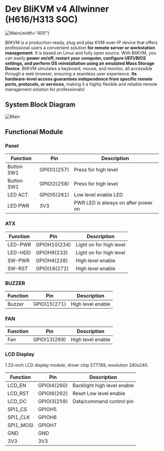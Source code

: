 # Dev BliKVM v4 Allwinner (H616/H313 SOC)

![Main](assets/images/v4/Datasheet-BliKVM-v4.assets/Main.png){width="400"}

BliKVM is a production-ready, plug and play KVM-over-IP device that offers professional users a convenient solution **for remote server or workstation management**. It is based on Linux and fully open source. With BliKVM, you can easily **power on/off, restart your computer, configure UEFI/BIOS settings, and perform OS reinstallation using an emulated Mass Storage Device**. BliKVM simulates a keyboard, mouse, and monitor, all accessible through a web browser, ensuring a seamless user experience. **Its hardware-level access guarantees independence from specific remote ports, protocols, or services**, making it a highly flexible and reliable remote management solution for professionals!

## System Block Diagram

![Main](assets/images/v4/hardware.png)

## Functional Module

### Panel

| Function   | Pin         | Description                         |
| ---------- | ----------- | ----------------------------------- |
| Button SW1 | GPIOI1(257) | Press for high level                |
| Button SW1 | GPIOI2(258) | Press for high level                |
| LED ACT    | GPIOI5(261) | Low level enable LED                |
| LED PWR    | 3V3         | PWR LED is always on after power on |

### ATX

| Function | Pin          | Description             |
| -------- | ------------ | ----------------------- |
| LED-PWR  | GPIOH10(234) | Light on for high level |
| LED-HDD  | GPIOH9(233)  | Light on for high level |
| SW-PWR   | GPIOH4(228)  | High level enable       |
| SW-RST   | GPIOI16(272) | High level enable       |

### BUZZER

| Function | Pin          | Description       |
| -------- | ------------ | ----------------- |
| Buzzer   | GPIOI15(271) | High level enable |

### FAN

| Function | Pin          | Description       |
| -------- | ------------ | ----------------- |
| Fan      | GPIOI13(269) | High level enable |

### LCD Display

1.33-inch LCD display module, driver chip ST7789, resolution 240x240.

| Function  | Pin         | Description                 |
| --------- | ----------- | --------------------------- |
| LCD_EN    | GPIOI4(260) | Backlight high level enable |
| LCD_RST   | GPIOI6(262) | Reset Low level enable      |
| LCD_DC    | GPIOI3(259) | Data/command control pin    |
| SPI1_CS   | GPIOH5      |                             |
| SPI1_CLK  | GPIOH6      |                             |
| SPI1_MOSI | GPIOH7      |                             |
| GND       | GND         |                             |
| 3V3       | 3V3         |                             |
